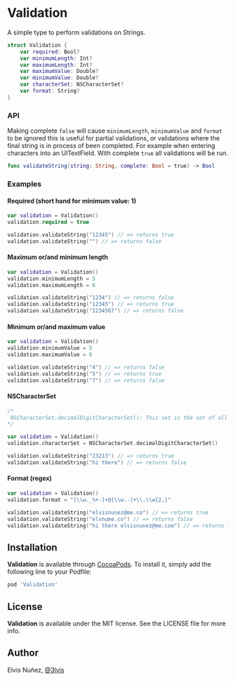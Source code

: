 # Validation

A simple type to perform validations on Strings.

```swift
struct Validation {
    var required: Bool?
    var minimumLength: Int?
    var maximumLength: Int?
    var maximumValue: Double?
    var minimumValue: Double?
    var characterSet: NSCharacterSet?
    var format: String?
}
```

### API

Making complete `false` will cause `minimumLength`, `minimumValue` and `format` to be ignored this is useful for partial validations, or validations where the final string is in process of been completed. For example when entering characters into an UITextField. With complete `true` all validations will be run.

```swift
func validateString(string: String, complete: Bool = true) -> Bool
```

### Examples

#### Required (short hand for minimum value: 1)

```swift
var validation = Validation()
validation.required = true

validation.validateString("12345") // => returns true
validation.validateString("") // => returns false
```

#### Maximum or/and minimum length

```swift
var validation = Validation()
validation.minimumLength = 5
validation.maximumLength = 6

validation.validateString("1234") // => returns false
validation.validateString("12345") // => returns true
validation.validateString("1234567") // => returns false
```

#### Minimum or/and maximum value

```swift
var validation = Validation()
validation.minimumValue = 5
validation.maximumValue = 6

validation.validateString("4") // => returns false
validation.validateString("5") // => returns true
validation.validateString("7") // => returns false
```

#### NSCharacterSet

```swift
/*
 NSCharacterSet.decimalDigitCharacterSet(): This set is the set of all characters used to represent the decimal values 0 through 9.
*/

var validation = Validation()
validation.characterSet = NSCharacterSet.decimalDigitCharacterSet()

validation.validateString("23213") // => returns true
validation.validateString("hi there") // => returns false
```

#### Format (regex)

```swift
var validation = Validation()
validation.format = "[\\w._%+-]+@[\\w.-]+\\.\\w{2,}"

validation.validateString("elvisnunez@me.co") // => returns true
validation.validateString("elvnume.co") // => returns false
validation.validateString("hi there elvisnunez@me.com") // => returns false
```

## Installation

**Validation** is available through [CocoaPods](http://cocoapods.org). To install
it, simply add the following line to your Podfile:

```ruby
pod 'Validation'
```

## License

**Validation** is available under the MIT license. See the LICENSE file for more info.

## Author

Elvis Nuñez, [@3lvis](https://twitter.com/3lvis)
